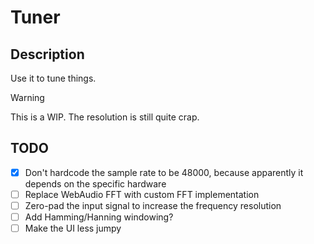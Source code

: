 # Tuner

## Description

Use it to tune things.

> [!WARNING]
> This is a WIP. The resolution is still quite crap.

## TODO

- [x] Don't hardcode the sample rate to be 48000, because apparently it depends
  on the specific hardware
- [ ] Replace WebAudio FFT with custom FFT implementation
- [ ] Zero-pad the input signal to increase the frequency resolution
- [ ] Add Hamming/Hanning windowing?
- [ ] Make the UI less jumpy
